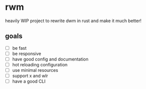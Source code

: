 # rwm

heavily WIP project to rewrite dwm in rust and make it much better!

## goals

- [ ] be fast
- [ ] be responsive
- [ ] have good config and documentation
- [ ] hot reloading configuration
- [ ] use minimal resources
- [ ] support x and wlr
- [ ] have a good CLI
